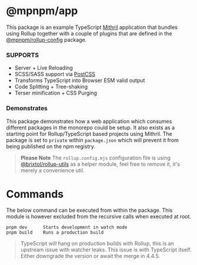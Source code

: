 # @mpnpm/app

This package is an example TypeScript [Mithril](https://mithril.js.org/) application that bundles using Rollup together with a couple of plugins that are defined in the [@mpnpm/rollup-config](https://github.com/panoply/mithril-pnpm/tree/master/packages/rollup-config) package.

### SUPPORTS

- Server + Live Reloading
- SCSS/SASS support via [PostCSS](https://postcss.org/)
- Transforms TypeScript into Browser ESM valid output
- Code Splitting + Tree-shaking
- Terser minification + CSS Purging

### Demonstrates

This package demonstrates how a web application which consumes different packages in the monorepo could be setup. It also exists as a starting point for Rollup/TypeScript based projects using Mithril. The package is set to `private` within `package.json` which will prevent it from being published on the npm registry.

> **Please Note** The `rollup.config.mjs` configuration file is using [@brixtol/rollup-utils](https://github.com/BRIXTOL/rollup-utils) as a helper module, feel free to remove it, it's merely a convenience util.

# Commands

The below command can be executed from within the package. This module is however excluded from the recursive calls when executed at root.

```cli
pnpm dev      Starts development in watch mode
pnpm build    Runs a production build
```

> TypeScript will hang on production builds with Rollup, this is an upstream issue with watcher leaks. This issue is with TypeScript itself. Either downgrade the version or await the merge in 4.4.5.
